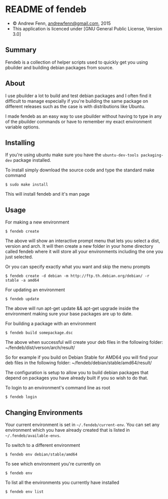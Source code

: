 README of fendeb
=================

* &copy; Andrew Fenn, andrewfenn@gmail.com, 2015
* This application is licenced under [GNU General Public License, Version 3.0]

Summary
-------

Fendeb is a collection of helper scripts used to quickly get you using pbuilder
and building debian packages from source.


About
-----

I use pbuilder a lot to build and test debian packages and I often find
it difficult to manage especially if you're building the same package on
different releases such as the case is with distributions like Ubuntu.

I made fendeb as an easy way to use pbuilder without having to type in any of
the pbuilder commands or have to remember my exact environment variable options.

Installing
----------

If you're using ubuntu make sure you have the ```ubuntu-dev-tools packaging-dev``` package installed.

To install simply download the source code and type the standard make command

    $ sudo make install

This will install fendeb and it's man page

Usage
-----

For making a new environment

    $ fendeb create

The above will show an interactive prompt menu that lets you select a dist, version and arch. It will then create a new folder in your home directory called fendeb where it will store all your environments including the one you just selected.

Or you can specify exactly what you want and skip the menu prompts

    $ fendeb create -d debian -m http://ftp.th.debian.org/debian/ -r stable -a amd64

For updating an environment

    $ fendeb update

The above will run apt-get update && apt-get upgrade inside the environment making sure your base packages are up to date.

For building a package with an environment

    $ fendeb build somepackage.dsc

The above when successful will create your deb files in the following folder:
~/fendeb/dist/verson/arch/result/

So for example if you build on Debian Stable for AMD64 you will find your deb files in the following folder:
~/fendeb/debian/stable/amd64/result/

The configuration is setup to allow you to build debian packages that depend on packages you have already built if you so wish to do that.

To login to an environment's command line as root

    $ fendeb login

Changing Environments
------------

Your current environment is set in `~/.fendeb/current-env`. You can set any
environment which you have already created that is listed in
`~/.fendeb/available-envs`.

To switch to a different environment

    $ fendeb env debian/stable/amd64

To see which environment you're currently on

    $ fendeb env

To list all the environments you currently have installed

    $ fendeb env list
